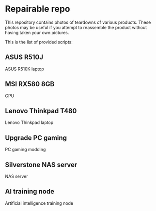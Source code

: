 # Repairable repo

This repository contains photos of teardowns of various products. These photos may be useful if you attempt to reassemble the product without having taken your own pictures.

This is the list of provided scripts:

## ASUS R510J

ASUS R510K laptop

## MSI RX580 8GB

GPU

## Lenovo Thinkpad T480

Lenovo Thinkpad laptop

## Upgrade PC gaming

PC gaming modding

## Silverstone NAS server

NAS server

## AI training node

Artificial intelligence training node
